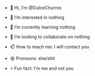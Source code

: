 - 👋 Hi, I’m @DulceChurros
- 👀 I’m interested in nothing
- 🌱 I’m currently learning nothing
- 💞️ I’m looking to collaborate on nothing

- 📫 How to reach me: I will contact you
- 😄 Pronouns: she/shit
- ⚡ Fun fact: I'm me and not you
